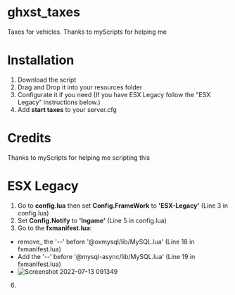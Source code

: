 # ghxst_taxes
Taxes for vehicles. Thanks to myScripts for helping me

# Installation
1. Download the script
2. Drag and Drop it into your resources folder
4. Configurate it if you need (If you have ESX Legacy follow the "ESX Legacy" instructions below.)
5. Add **start taxes** to your server.cfg

# Credits
Thanks to myScripts for helping me scripting this

# ESX Legacy
1. Go to **config.lua** then set **Config.FrameWork** to **'ESX-Legacy'** (Line 3 in config.lua)
2. Set **Config.Notify** to **'Ingame'** (Line 5 in config.lua)
3. Go to the **fxmanifest.lua**:
- remove_ the '--' before '@oxmysql/lib/MySQL.lua' (Line 18 in fxmanifest.lua)
- Add the '--' before '@mysql-async/lib/MySQL.lua' (Line 19 in fxmanifest.lua)
- ![Screenshot 2022-07-13 091349](https://user-images.githubusercontent.com/61068944/178673460-5c98a0e4-892c-49b6-b3f2-1f7c85211bec.png)
6.

